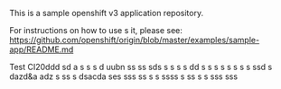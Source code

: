 This is a sample openshift v3 application repository.  

For instructions on how to use s  it, please see: https://github.com/openshift/origin/blob/master/examples/sample-app/README.md

Test CI20ddd
sd a s s
s d uubn
ss ss sds s
 s s s
dd s s
s s  s s  s s ssd s dazd&a adz
 s ss s  dsacda ses sss
ss s 
 s ssss 
 s ss s s
sss 
sss
